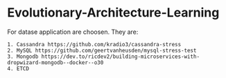 # Evolutionary-Architecture-Learning

For datase application are choosen. They are:

    1. Cassandra https://github.com/kradio3/cassandra-stress
    2. MySQL https://github.com/geertvanheusden/mysql-stress-test
    3. Mongodb https://dev.to/ricdev2/building-microservices-with-dropwizard-mongodb--docker--o30 
    4. ETCD 
